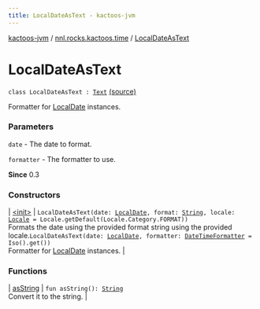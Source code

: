 ```yaml
---
title: LocalDateAsText - kactoos-jvm
---
```


[kactoos-jvm](../../index.html) / [nnl.rocks.kactoos.time](../index.html) / [LocalDateAsText](./index.html)

# LocalDateAsText

`class LocalDateAsText : `[`Text`](../../nnl.rocks.kactoos/-text/index.html) [(source)](https://github.com/neonailol/kactoos/blob/master/kactoos-jvm/src/main/kotlin/nnl/rocks/kactoos/time/LocalDateAsText.kt#L21)

Formatter for [LocalDate](http://docs.oracle.com/javase/8/docs/api/java/time/LocalDate.html) instances.

### Parameters

`date` - The date to format.

`formatter` - The formatter to use.

**Since**
0.3

### Constructors

| [&lt;init&gt;](-init-.html) | `LocalDateAsText(date: `[`LocalDate`](http://docs.oracle.com/javase/8/docs/api/java/time/LocalDate.html)`, format: `[`String`](https://kotlinlang.org/api/latest/jvm/stdlib/kotlin/-string/index.html)`, locale: `[`Locale`](http://docs.oracle.com/javase/8/docs/api/java/util/Locale.html)` = Locale.getDefault(Locale.Category.FORMAT))`<br>Formats the date using the provided format string using the provided locale.`LocalDateAsText(date: `[`LocalDate`](http://docs.oracle.com/javase/8/docs/api/java/time/LocalDate.html)`, formatter: `[`DateTimeFormatter`](http://docs.oracle.com/javase/8/docs/api/java/time/format/DateTimeFormatter.html)` = Iso().get())`<br>Formatter for [LocalDate](http://docs.oracle.com/javase/8/docs/api/java/time/LocalDate.html) instances. |

### Functions

| [asString](as-string.html) | `fun asString(): `[`String`](https://kotlinlang.org/api/latest/jvm/stdlib/kotlin/-string/index.html)<br>Convert it to the string. |

